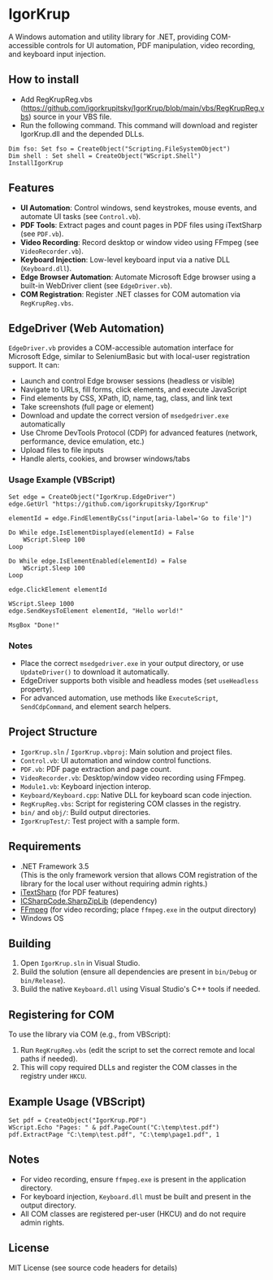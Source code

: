# IgorKrup

A Windows automation and utility library for .NET, providing COM-accessible controls for UI automation, PDF manipulation, video recording, and keyboard input injection. 

## How to install
- Add RegKrupReg.vbs (https://github.com/igorkrupitsky/IgorKrup/blob/main/vbs/RegKrupReg.vbs) source in your VBS file.
- Run the following command.  This command will download and register IgorKrup.dll and the depended DLLs.

```vbscript
Dim fso: Set fso = CreateObject("Scripting.FileSystemObject")
Dim shell : Set shell = CreateObject("WScript.Shell")
InstallIgorKrup
```

## Features

- **UI Automation**: Control windows, send keystrokes, mouse events, and automate UI tasks (see `Control.vb`).
- **PDF Tools**: Extract pages and count pages in PDF files using iTextSharp (see `PDF.vb`).
- **Video Recording**: Record desktop or window video using FFmpeg (see `VideoRecorder.vb`).
- **Keyboard Injection**: Low-level keyboard input via a native DLL (`Keyboard.dll`).
- **Edge Browser Automation**: Automate Microsoft Edge browser using a built-in WebDriver client (see `EdgeDriver.vb`).
- **COM Registration**: Register .NET classes for COM automation via `RegKrupReg.vbs`.

## EdgeDriver (Web Automation)

`EdgeDriver.vb` provides a COM-accessible automation interface for Microsoft Edge, similar to SeleniumBasic but with local-user registration support. It can:

- Launch and control Edge browser sessions (headless or visible)
- Navigate to URLs, fill forms, click elements, and execute JavaScript
- Find elements by CSS, XPath, ID, name, tag, class, and link text
- Take screenshots (full page or element)
- Download and update the correct version of `msedgedriver.exe` automatically
- Use Chrome DevTools Protocol (CDP) for advanced features (network, performance, device emulation, etc.)
- Upload files to file inputs
- Handle alerts, cookies, and browser windows/tabs

### Usage Example (VBScript)

```vbscript
Set edge = CreateObject("IgorKrup.EdgeDriver")
edge.GetUrl "https://github.com/igorkrupitsky/IgorKrup"

elementId = edge.FindElementByCss("input[aria-label='Go to file']")

Do While edge.IsElementDisplayed(elementId) = False
    WScript.Sleep 100
Loop

Do While edge.IsElementEnabled(elementId) = False
    WScript.Sleep 100
Loop

edge.ClickElement elementId 

WScript.Sleep 1000
edge.SendKeysToElement elementId, "Hello world!"

MsgBox "Done!"
```

### Notes
- Place the correct `msedgedriver.exe` in your output directory, or use `UpdateDriver()` to download it automatically.
- EdgeDriver supports both visible and headless modes (set `useHeadless` property).
- For advanced automation, use methods like `ExecuteScript`, `SendCdpCommand`, and element search helpers.

## Project Structure

- `IgorKrup.sln` / `IgorKrup.vbproj`: Main solution and project files.
- `Control.vb`: UI automation and window control functions.
- `PDF.vb`: PDF page extraction and page count.
- `VideoRecorder.vb`: Desktop/window video recording using FFmpeg.
- `Module1.vb`: Keyboard injection interop.
- `Keyboard/Keyboard.cpp`: Native DLL for keyboard scan code injection.
- `RegKrupReg.vbs`: Script for registering COM classes in the registry.
- `bin/` and `obj/`: Build output directories.
- `IgorKrupTest/`: Test project with a sample form.

## Requirements

- .NET Framework 3.5  
	(This is the only framework version that allows COM registration of the library for the local user without requiring admin rights.)
- [iTextSharp](https://github.com/itext/itextsharp) (for PDF features)
- [ICSharpCode.SharpZipLib](https://github.com/icsharpcode/SharpZipLib) (dependency)
- [FFmpeg](https://ffmpeg.org/) (for video recording; place `ffmpeg.exe` in the output directory)
- Windows OS

## Building

1. Open `IgorKrup.sln` in Visual Studio.
2. Build the solution (ensure all dependencies are present in `bin/Debug` or `bin/Release`).
3. Build the native `Keyboard.dll` using Visual Studio's C++ tools if needed.

## Registering for COM

To use the library via COM (e.g., from VBScript):

1. Run `RegKrupReg.vbs` (edit the script to set the correct remote and local paths if needed).
2. This will copy required DLLs and register the COM classes in the registry under `HKCU`.

## Example Usage (VBScript)

```vbscript
Set pdf = CreateObject("IgorKrup.PDF")
WScript.Echo "Pages: " & pdf.PageCount("C:\temp\test.pdf")
pdf.ExtractPage "C:\temp\test.pdf", "C:\temp\page1.pdf", 1
```

## Notes

- For video recording, ensure `ffmpeg.exe` is present in the application directory.
- For keyboard injection, `Keyboard.dll` must be built and present in the output directory.
- All COM classes are registered per-user (HKCU) and do not require admin rights.

## License

MIT License (see source code headers for details)
